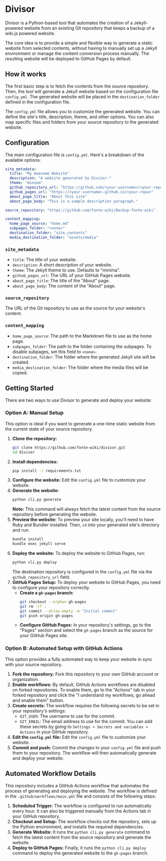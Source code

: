 # Divisor

Divisor is a Python-based tool that automates the creation of a Jekyll-powered website from an existing Git repository that keeps a backup of a wiki.js powered website.

The core idea is to provide a simple and flexible way to generate a static website from selected contents, without having to manually set up a Jekyll environment or manage the content conversion process manually. The resulting website will be deployed to GitHub Pages by default.

## How it works

The first basic step is to fetch the contents from the source repository. Then, the tool will generate a Jekyll website based on the configuration file `config.yml`. The generated website will be placed in the `destination_folder` defined in the configuration file.

The `config.yml` file allows you to customize the generated website. You can define the site's title, description, theme, and other options. You can also map specific files and folders from your source repository to the generated website.

## Configuration

The main configuration file is `config.yml`. Here's a breakdown of the available options:

```yaml
site_metadata:
  title: "My Awesome Website"
  description: "A website generated by Divisor."
  theme: "minima"
  github_repository_url: "https://github.com/<your-username>/<your-repo>.git"
  github_pages_url: "https://<your-username>.github.io/<your-repo>"
  about_page_title: "About this site"
  about_page_body: "This is a sample description paragraph."

source_repository: "https://github.com/fonte-wiki/Backup-fonte-wiki"

content_mapping:
  home_page_source: "home.md"
  subpages_folder: "<none>"
  destination_folder: "site_contents"
  media_destination_folder: "assets/media"
```

### `site_metadata`

*   `title`: The title of your website.
*   `description`: A short description of your website.
*   `theme`: The Jekyll theme to use. Defaults to "minima".
*   `github_pages_url`: The URL of your GitHub Pages website.
*   `about_page_title`: The title of the "About" page.
*   `about_page_body`: The content of the "About" page.

### `source_repository`

The URL of the Git repository to use as the source for your website's content.

### `content_mapping`

*   `home_page_source`: The path to the Markdown file to use as the home page.
*   `subpages_folder`: The path to the folder containing the subpages. To disable subpages, set this field to `<none>`.
*   `destination_folder`: The folder where the generated Jekyll site will be created.
*   `media_destination_folder`: The folder where the media files will be copied.

## Getting Started

There are two ways to use Divisor to generate and deploy your website:

### Option A: Manual Setup

This option is ideal if you want to generate a one-time static website from the current state of your source repository.

1.  **Clone the repository:**
    ```bash
    git clone https://github.com/fonte-wiki/divisor.git
    cd divisor
    ```
2.  **Install dependencies:**
    ```bash
    pip install -r requirements.txt
    ```
3.  **Configure the website:**
    Edit the `config.yml` file to customize your website.
4.  **Generate the website:**
    ```bash
    python cli.py generate
    ```
    **Note:** This command will always fetch the latest content from the source repository before generating the website.
5.  **Preview the website:**
    To preview your site locally, you'll need to have Ruby and Bundler installed. Then, `cd` into your generated site's directory and run:
    ```bash
    bundle install
    bundle exec jekyll serve
    ```
6.  **Deploy the website:**
    To deploy the website to GitHub Pages, run:
    ```bash
    python cli.py deploy
    ```
    The destination repository is configured in the `config.yml` file via the `github_repository_url` field.
7.  **GitHub Pages Setup:**
    To deploy your website to GitHub Pages, you need to configure your repository correctly.
    *   **Create a `gh-pages` branch:**
        ```bash
        git checkout --orphan gh-pages
        git rm -rf .
        git commit --allow-empty -m "Initial commit"
        git push origin gh-pages
        ```
    *   **Configure GitHub Pages:**
        In your repository's settings, go to the "Pages" section and select the `gh-pages` branch as the source for your GitHub Pages site.

### Option B: Automated Setup with GitHub Actions

This option provides a fully automated way to keep your website in sync with your source repository.

1.  **Fork the repository:**
    Fork this repository to your own GitHub account or organization.
2.  **Enable workflows:**
    By default, GitHub Actions workflows are disabled on forked repositories. To enable them, go to the "Actions" tab in your forked repository and click the "I understand my workflows, go ahead and enable them" button.
3.  **Create secrets:**
    The workflow requires the following secrets to be set in your repository's settings:
    *   `GIT_USER`: The username to use for the commit.
    *   `GIT_EMAIL`: The email address to use for the commit.
    You can add these secrets by going to `Settings > Secrets and variables > Actions` in your GitHub repository.
4.  **Edit the `config.yml` file:**
    Edit the `config.yml` file to customize your website.
5.  **Commit and push:**
    Commit the changes to your `config.yml` file and push them to your repository. The workflow will then automatically generate and deploy your website.

## Automated Workflow Details

This repository includes a GitHub Actions workflow that automates the process of generating and deploying the website. The workflow is defined in the `.github/workflows/main.yml` file and consists of the following steps:

1.  **Scheduled Trigger:** The workflow is configured to run automatically every hour. It can also be triggered manually from the Actions tab in your GitHub repository.
2.  **Checkout and Setup:** The workflow checks out the repository, sets up the Python environment, and installs the required dependencies.
3.  **Generate Website:** It runs the `python cli.py generate` command to fetch the latest content from the source repository and generate the website.
4.  **Deploy to GitHub Pages:** Finally, it runs the `python cli.py deploy` command to deploy the generated website to the `gh-pages` branch.

